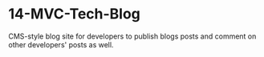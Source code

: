 # 14-MVC-Tech-Blog
CMS-style blog site for developers to publish blogs posts and comment on other developers' posts as well. 
